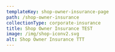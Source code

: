 ```yaml
---
templateKey: shop-owner-insurance-page
path: /shop-owner-insurance
collectionType: corporate-insurance
title: Shop Owner Insurance TEST
image: /img/shop-iconv2.svg
alt: Shop Owner Insurance TTT
---
```

